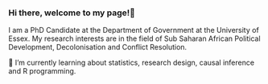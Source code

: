 ### Hi there, welcome to my page!🤗 

I am a PhD Candidate at the Department of Government at the University of Essex. My research interests are in the field of Sub Saharan African Political Development, Decolonisation and Conflict Resolution.

🌱 I’m currently learning about statistics, research design, causal inference and R programming.


<!--
**samiradiebire/samiradiebire** is a ✨ _special_ ✨ repository because its `README.md` (this file) appears on your GitHub profile.

Here are some ideas to get you started:

- 🔭 I’m currently working on ...
- 🌱 I’m currently learning ...
- 👯 I’m looking to collaborate on ...
- 🤔 I’m looking for help with ...
- 💬 Ask me about ...
- 📫 How to reach me: ...
- 😄 Pronouns: ...
- ⚡ Fun fact: ...
-->
